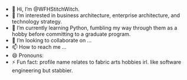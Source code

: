 - 👋 Hi, I’m @WFHStitchWitch.
- 👀 I’m interested in business architecture, enterprise architecture, and technology strategy.
- 🌱 I’m currently learning Python, fumbling my way through them as a hobby before committing to a graduate program.
- 💞️ I’m looking to collaborate on ... 
- 📫 How to reach me ...
- 😄 Pronouns: 
- ⚡ Fun fact: profile name relates to fabric arts hobbies irl. like software engineering but stabbier.

<!---
WFHStitchWitch/WFHStitchWitch is a ✨ special ✨ repository because its `README.md` (this file) appears on your GitHub profile.
You can click the Preview link to take a look at your changes.
--->
